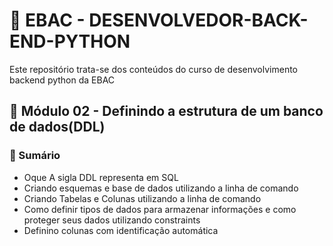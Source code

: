 # 📌 EBAC - DESENVOLVEDOR-BACK-END-PYTHON 
Este repositório trata-se dos conteúdos do curso de desenvolvimento backend python da EBAC

## 📝 Módulo 02 - Definindo a estrutura de um banco de dados(DDL)
### 📎 Sumário
- Oque A sigla DDL representa em SQL
- Criando esquemas e base de dados utilizando a linha de comando
- Criando Tabelas e Colunas utilizando a linha de comando
- Como definir tipos de dados para armazenar informações e como proteger seus dados utilizando constraints
- Definino colunas com identificação automática